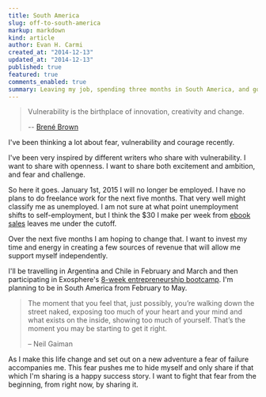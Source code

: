 ```yaml
---
title: South America
slug: off-to-south-america
markup: markdown
kind: article
author: Evan H. Carmi
created_at: "2014-12-13"
updated_at: "2014-12-13"
published: true
featured: true
comments_enabled: true
summary: Leaving my job, spending three months in South America, and going indie.
---
```

> Vulnerability is the birthplace of innovation, creativity and change.
>
> -- [Brené Brown](https://www.ted.com/talks/brene_brown_on_vulnerability)

I've been thinking a lot about fear, vulnerability and courage recently.

I've been very inspired by different writers who share with vulnerability.
I want to share with openness. I want to share both excitement and
ambition, and fear and challenge.

So here it goes. January 1st, 2015 I will no longer be employed. I have no
plans to do freelance work for the next five months. That very well might
classify me as unemployed. I am not sure at what point unemployment shifts
to self-employment, but I think the $30 I make per week from [ebook
sales](https://ecarmi.org/books/google-internship/) leaves me under the
cutoff.

Over the next five months I am hoping to change that. I want to invest my
time and energy in creating a few sources of revenue that will allow me
support myself independently.

I'll be travelling in Argentina and Chile in February and March and then
participating in Exosphere's [8-week entrepreneurship
bootcamp](http://exosphe.re/bootcamp). I'm planning to be in South America from
February to May.

> The moment that you feel that, just possibly, you’re walking down the
street naked, exposing too much of your heart and your mind and what
exists on the inside, showing too much of yourself. That’s the moment you
may be starting to get it right.
>
> – Neil Gaiman

As I make this life change and set out on a new adventure a fear of
failure accompanies me. This fear pushes me to hide myself and only share
if that which I'm sharing is a happy success story. I want to fight that
fear from the beginning, from right now, by sharing it.
